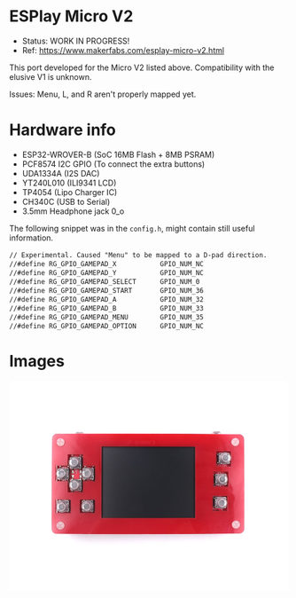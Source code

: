 # ESPlay Micro V2
- Status: WORK IN PROGRESS!
- Ref: https://www.makerfabs.com/esplay-micro-v2.html

This port developed for the Micro V2 listed above. Compatibility with the elusive V1 is unknown.

Issues: Menu, L, and R aren't properly mapped yet.

# Hardware info
- ESP32-WROVER-B (SoC 16MB Flash + 8MB PSRAM)
- PCF8574 I2C GPIO (To connect the extra buttons)
- UDA1334A (I2S DAC)
- YT240L010 (ILI9341 LCD)
- TP4054 (Lipo Charger IC)
- CH340C (USB to Serial)
- 3.5mm Headphone jack 0_o

The following snippet was in the `config.h`, might contain still useful information.
````
// Experimental. Caused "Menu" to be mapped to a D-pad direction.
//#define RG_GPIO_GAMEPAD_X           GPIO_NUM_NC
//#define RG_GPIO_GAMEPAD_Y           GPIO_NUM_NC
//#define RG_GPIO_GAMEPAD_SELECT      GPIO_NUM_0
//#define RG_GPIO_GAMEPAD_START       GPIO_NUM_36
//#define RG_GPIO_GAMEPAD_A           GPIO_NUM_32
//#define RG_GPIO_GAMEPAD_B           GPIO_NUM_33
//#define RG_GPIO_GAMEPAD_MENU        GPIO_NUM_35
//#define RG_GPIO_GAMEPAD_OPTION      GPIO_NUM_NC
````

# Images
![device.jpg](device.jpg)
